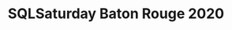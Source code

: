 ---
state: LA
region: BatonRouge
title: SQLSaturday Baton Rouge 2020
event_url: https://www.sqlsatbr.com
start_date: 2020-08-01
cost: FREE 
topics: [ cloud, dataai, mssql, dotnet, containers, azure, powerbi, powershell, powerapps, databricks ]
---
